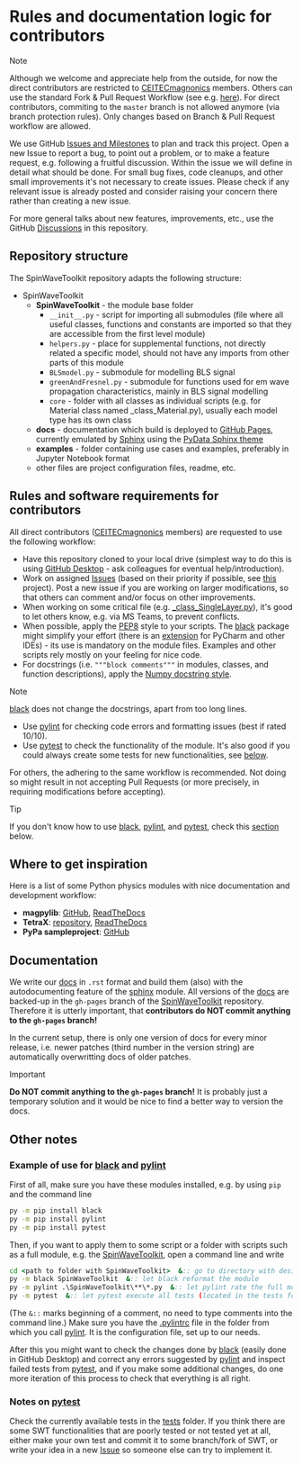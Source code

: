 # Rules and documentation logic for contributors

> [!NOTE]
> Although we welcome and appreciate help from the outside, for now the direct contributors are restricted to [CEITECmagnonics] members. Others can use the standard Fork & Pull Request Workflow (see e.g. [here](https://gist.github.com/james-priest/74188772ef2a6f8d7132d0b9dc065f9c)). For direct contributors, commiting to the `master` branch is not allowed anymore (via branch protection rules). Only changes based on Branch & Pull Request workflow are allowed.

We use GitHub [Issues and Milestones][Issues] to plan and track this project. Open a new Issue to report a bug, to point out a problem, or to make a feature request, e.g. following a fruitful discussion. Within the issue we will define in detail what should be done. For small bug fixes, code cleanups, and other small improvements it's not necessary to create issues. Please check if any relevant issue is already posted and consider raising your concern there rather than creating a new issue.

For more general talks about new features, improvements, etc., use the GitHub [Discussions](https://github.com/CEITECmagnonics/SpinWaveToolkit/discussions) in this repository. 



## Repository structure

The SpinWaveToolkit repository adapts the following structure:

- SpinWaveToolkit
  - **SpinWaveToolkit** - the module base folder
    - `__init__.py` - script for importing all submodules (file where all useful classes, functions and constants are imported so that they are accessible from the first level module)
    - `helpers.py` - place for supplemental functions, not directly related a specific model, should not have any imports from other parts of this module
    - `BLSmodel.py` - submodule for modelling BLS signal
    - `greenAndFresnel.py` - submodule for functions used for em wave propagation characteristics, mainly in BLS signal modelling
    - `core` - folder with all classes as individual scripts (e.g. for Material class named _class_Material.py), usually each model type has its own class
  - **docs** - documentation which build is deployed to [GitHub Pages][docs], currently emulated by [Sphinx](sphinx)  using the [PyData Sphinx theme](https://pydata-sphinx-theme.readthedocs.io/en/stable/index.html)
  - **examples** - folder containing use cases and examples, preferably in Jupyter Notebook format
  - other files are project configuration files, readme, etc.


## Rules and software requirements for contributors

All direct contributors ([CEITECmagnonics] members) are requested to use the following workflow:
- Have this repository cloned to your local drive (simplest way to do this is using [GitHub Desktop] - ask colleagues for eventual help/introduction).
- Work on assigned [Issues] (based on their priority if possible, see [this](https://github.com/orgs/CEITECmagnonics/projects/1) project). Post a new issue if you are working on larger modifications, so that others can comment and/or focus on other improvements.
- When working on some critical file (e.g. [_class_SingleLayer.py](https://github.com/CEITECmagnonics/SpinWaveToolkit/tree/master/SpinWaveToolkit/core/_class_SingleLayer.py)), it's good to let others know, e.g. via MS Teams, to prevent conflicts.
- When possible, apply the [PEP8] style to your scripts. The [black] package might simplify your effort (there is an [extension](https://black.readthedocs.io/en/stable/integrations/editors.html) for PyCharm and other IDEs) - its use is mandatory on the module files. Examples and other scripts rely mostly on your feeling for nice code.
- For docstrings (i.e. `"""block comments"""` in modules, classes, and function descriptions), apply the [Numpy docstring style](https://numpydoc.readthedocs.io/en/latest/format.html). 
> [!NOTE]
> [black] does not change the docstrings, apart from too long lines.
- Use [pylint] for checking code errors and formatting issues (best if rated 10/10).
- Use [pytest] to check the functionality of the module. It's also good if you could always create some tests for new functionalities, see [below](#notes-on-pytest).

For others, the adhering to the same workflow is recommended. Not doing so might result in not accepting Pull Requests (or more precisely, in requiring modifications before accepting).

> [!TIP]
> If you don't know how to use [black], [pylint], and [pytest], check this [section](#example-of-use-for-black-and-pylint) below.

## Where to get inspiration
Here is a list of some Python physics modules with nice documentation and development workflow:
- **magpylib**: [GitHub][magpylib_gh], [ReadTheDocs][magpylib_rtd]
- **TetraX**: [repository](https://codebase.helmholtz.cloud/micromagnetic-modeling/tetrax/-/tree/main), [ReadTheDocs][tetrax_rtd]
- **PyPa sampleproject**: [GitHub](https://github.com/pypa/sampleproject)


## Documentation
We write our [docs] in `.rst` format and build them (also) with the autodocumenting feature of the [sphinx] module. All versions of the [docs] are backed-up in the `gh-pages` branch of the [SpinWaveToolkit][SWTrepo] repository. Therefore it is utterly important, that **contributors do NOT commit anything to the `gh-pages` branch!**

In the current setup, there is only one version of docs for every minor release, i.e. newer patches (third number in the version string) are automatically overwritting docs of older patches.

> [!important]
> **Do NOT commit anything to the `gh-pages` branch!** It is probably just a temporary solution and it would be nice to find a better way to version the docs.


## Other notes

### Example of use for [black] and [pylint]
First of all, make sure you have these modules installed, e.g. by using `pip` and the command line
```cmd
py -m pip install black
py -m pip install pylint
py -m pip install pytest
```
Then, if you want to apply them to some script or a folder with scripts such as a full module, e.g. the [SpinWaveToolkit][SWTpy], open a command line and write
```cmd
cd <path to folder with SpinWaveToolkit>  &:: go to directory with desired script/folder
py -m black SpinWaveToolkit  &:: let black reformat the module
py -m pylint .\SpinWaveToolkit\**\*.py  &:: let pylint rate the full module
py -m pytest  &:: let pytest execute all tests (located in the tests folder)
```
(The `&::` marks beginning of a comment, no need to type comments into the command line.) Make sure you have the [.pylintrc](https://github.com/CEITECmagnonics/SpinWaveToolkit/blob/master/.pylintrc) file in the folder from which you call [pylint]. It is the configuration file, set up to our needs.

After this you might want to check the changes done by [black] (easily done in GitHub Desktop) and correct any errors suggested by [pylint] and inspect failed tests from [pytest], and if you make some additional changes, do one more iteration of this process to check that everything is all right.

### Notes on [pytest]
Check the currently available tests in the [tests](https://github.com/CEITECmagnonics/SpinWaveToolkit/blob/master/tests) folder. If you think there are some SWT functionalities that are poorly tested or not tested yet at all, either make your own test and commit it to some branch/fork of SWT, or write your idea in a new [Issue][Issues] so someone else can try to implement it.



[CEITECmagnonics]:https://github.com/CEITECmagnonics
[GitHub Desktop]:https://desktop.github.com/
[Issues]:https://github.com/CEITECmagnonics/SpinWaveToolkit/issues
[SWTpy]:https://github.com/CEITECmagnonics/SpinWaveToolkit/tree/master/SpinWaveToolkit
[SWTrepo]:https://github.com/CEITECmagnonics/SpinWaveToolkit
[docs]:https://ceitecmagnonics.github.io/SpinWaveToolkit/stable/
[PEP8]:https://peps.python.org/pep-0008/
[black]:https://black.readthedocs.io/en/stable/index.html
[magpylib_gh]:https://github.com/magpylib/magpylib
[magpylib_rtd]:https://magpylib.readthedocs.io/en/latest/
[tetrax_rtd]:https://tetrax.readthedocs.io/en/latest/index.html
[pylint]:https://pylint.readthedocs.io/en/stable/
[pytest]:https://docs.pytest.org/en/stable/contents.html
[sphinx]:https://www.sphinx-doc.org/en/master/

